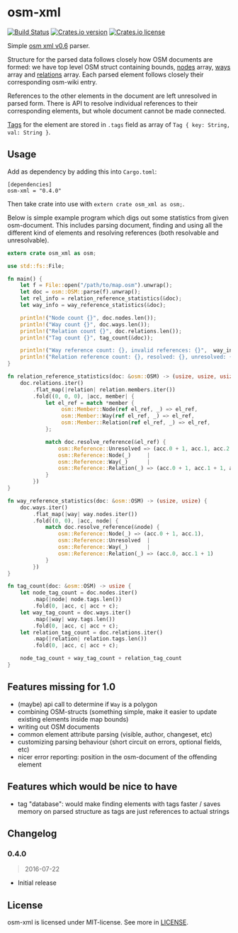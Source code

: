 # osm-xml

[![Build Status](https://travis-ci.org/orva/osm-xml.svg?branch=master)](https://travis-ci.org/orva/osm-xml)
[![Crates.io version](https://img.shields.io/crates/v/osm-xml.svg?maxAge=2592000)](https://crates.io/crates/osm-xml)
[![Crates.io license](https://img.shields.io/crates/l/osm-xml.svg?maxAge=2592000)](https://github.com/orva/osm-xml/blob/master/LICENSE)

Simple [osm xml v0.6][osm-xml-documentation] parser.

Structure for the parsed data follows closely how OSM documents are formed: we
have top level OSM struct containing bounds, [nodes][node-doc] array,
[ways][way-doc] array and [relations][relation-doc] array. Each parsed element
follows closely their corresponding osm-wiki entry.

References to the other elements in the document are left unresolved in parsed
form. There is API to resolve individual references to their corresponding
elements, but whole document cannot be made connected.

[Tags][tag-doc] for the element are stored in `.tags` field as array of `Tag {
key: String, val: String }`.


## Usage

Add as dependency by adding this into `Cargo.toml`:

```
[dependencies]
osm-xml = "0.4.0"
```

Then take crate into use with `extern crate osm_xml as osm;`.

Below is simple example program which digs out some statistics from given
osm-document. This includes parsing document, finding and using all the
different kind of elements and resolving references (both resolvable and
unresolvable).

```rust
extern crate osm_xml as osm;

use std::fs::File;

fn main() {
    let f = File::open("/path/to/map.osm").unwrap();
    let doc = osm::OSM::parse(f).unwrap();
    let rel_info = relation_reference_statistics(&doc);
    let way_info = way_reference_statistics(&doc);

    println!("Node count {}", doc.nodes.len());
    println!("Way count {}", doc.ways.len());
    println!("Relation count {}", doc.relations.len());
    println!("Tag count {}", tag_count(&doc));

    println!("Way reference count: {}, invalid references: {}",  way_info.0, way_info.1);
    println!("Relation reference count: {}, resolved: {}, unresolved: {}", rel_info.0, rel_info.1, rel_info.2);
}

fn relation_reference_statistics(doc: &osm::OSM) -> (usize, usize, usize) {
    doc.relations.iter()
        .flat_map(|relation| relation.members.iter())
        .fold((0, 0, 0), |acc, member| {
            let el_ref = match *member {
                 osm::Member::Node(ref el_ref, _) => el_ref,
                 osm::Member::Way(ref el_ref, _) => el_ref,
                 osm::Member::Relation(ref el_ref, _) => el_ref,
            };

            match doc.resolve_reference(&el_ref) {
                osm::Reference::Unresolved => (acc.0 + 1, acc.1, acc.2 + 1),
                osm::Reference::Node(_)     |
                osm::Reference::Way(_)      |
                osm::Reference::Relation(_) => (acc.0 + 1, acc.1 + 1, acc.2)
            }
        })
}

fn way_reference_statistics(doc: &osm::OSM) -> (usize, usize) {
    doc.ways.iter()
        .flat_map(|way| way.nodes.iter())
        .fold((0, 0), |acc, node| {
            match doc.resolve_reference(&node) {
                osm::Reference::Node(_) => (acc.0 + 1, acc.1),
                osm::Reference::Unresolved  |
                osm::Reference::Way(_)      |
                osm::Reference::Relation(_) => (acc.0, acc.1 + 1)
            }
        })
}

fn tag_count(doc: &osm::OSM) -> usize {
    let node_tag_count = doc.nodes.iter()
        .map(|node| node.tags.len())
        .fold(0, |acc, c| acc + c);
    let way_tag_count = doc.ways.iter()
        .map(|way| way.tags.len())
        .fold(0, |acc, c| acc + c);
    let relation_tag_count = doc.relations.iter()
        .map(|relation| relation.tags.len())
        .fold(0, |acc, c| acc + c);

    node_tag_count + way_tag_count + relation_tag_count
}
```


## Features missing for 1.0

- (maybe) api call to determine if `Way` is a polygon
- combining OSM-structs (something simple, make it easier to update existing
  elements inside map bounds)
- writing out OSM documents
- common element attribute parsing (visible, author, changeset, etc)
- customizing parsing behaviour (short circuit on errors, optional fields, etc)
- nicer error reporting: position in the osm-document of the offending element



## Features which would be nice to have

- tag "database": would make finding elements with tags faster / saves memory on
  parsed structure as tags are just references to actual strings



## Changelog

### 0.4.0
> 2016-07-22

- Initial release



## License

osm-xml is licensed under MIT-license. See more in [LICENSE][license].




[node-doc]: http://wiki.openstreetmap.org/wiki/Node
[way-doc]: http://wiki.openstreetmap.org/wiki/Way
[relation-doc]: http://wiki.openstreetmap.org/wiki/Relation
[tag-doc]: http://wiki.openstreetmap.org/wiki/Tag
[osm-xml-documentation]: http://wiki.openstreetmap.org/wiki/OSM_XML
[license]: https://github.com/orva/osm-xml/blob/master/LICENSE

